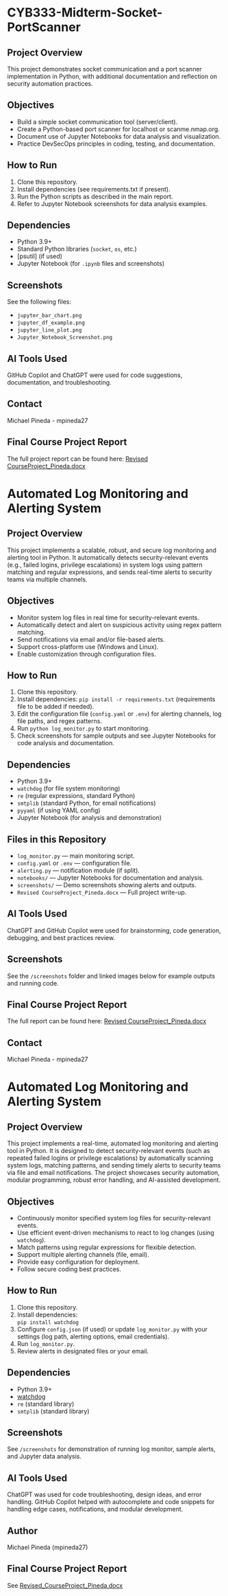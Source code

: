 # CYB333-Midterm-Socket-PortScanner

## Project Overview
This project demonstrates socket communication and a port scanner implementation in Python, with additional documentation and reflection on security automation practices.

## Objectives
- Build a simple socket communication tool (server/client).
- Create a Python-based port scanner for localhost or scanme.nmap.org.
- Document use of Jupyter Notebooks for data analysis and visualization.
- Practice DevSecOps principles in coding, testing, and documentation.

## How to Run
1. Clone this repository.
2. Install dependencies (see requirements.txt if present).
3. Run the Python scripts as described in the main report.
4. Refer to Jupyter Notebook screenshots for data analysis examples.

## Dependencies
- Python 3.9+
- Standard Python libraries (`socket`, `os`, etc.)
- [psutil] (if used)
- Jupyter Notebook (for `.ipynb` files and screenshots)

## Screenshots
See the following files:
- `jupyter_bar_chart.png`
- `jupyter_df_example.png`
- `jupyter_line_plot.png`
- `Jupyter_Notebook_Screenshot.png`

## AI Tools Used
GitHub Copilot and ChatGPT were used for code suggestions, documentation, and troubleshooting.

## Contact
Michael Pineda - mpineda27

## Final Course Project Report

The full project report can be found here: [Revised CourseProject_Pineda.docx](./Revised%20CourseProject_Pineda.docx)

# Automated Log Monitoring and Alerting System

## Project Overview
This project implements a scalable, robust, and secure log monitoring and alerting tool in Python. It automatically detects security-relevant events (e.g., failed logins, privilege escalations) in system logs using pattern matching and regular expressions, and sends real-time alerts to security teams via multiple channels.

## Objectives
- Monitor system log files in real time for security-relevant events.
- Automatically detect and alert on suspicious activity using regex pattern matching.
- Send notifications via email and/or file-based alerts.
- Support cross-platform use (Windows and Linux).
- Enable customization through configuration files.

## How to Run
1. Clone this repository.
2. Install dependencies: `pip install -r requirements.txt` (requirements file to be added if needed).
3. Edit the configuration file (`config.yaml` or `.env`) for alerting channels, log file paths, and regex patterns.
4. Run `python log_monitor.py` to start monitoring.
5. Check screenshots for sample outputs and see Jupyter Notebooks for code analysis and documentation.

## Dependencies
- Python 3.9+
- `watchdog` (for file system monitoring)
- `re` (regular expressions, standard Python)
- `smtplib` (standard Python, for email notifications)
- `pyyaml` (if using YAML config)
- Jupyter Notebook (for analysis and demonstration)

## Files in this Repository
- `log_monitor.py` — main monitoring script.
- `config.yaml` or `.env` — configuration file.
- `alerting.py` — notification module (if split).
- `notebooks/` — Jupyter Notebooks for documentation and analysis.
- `screenshots/` — Demo screenshots showing alerts and outputs.
- `Revised CourseProject_Pineda.docx` — Full project write-up.

## AI Tools Used
ChatGPT and GitHub Copilot were used for brainstorming, code generation, debugging, and best practices review.

## Screenshots
See the `/screenshots` folder and linked images below for example outputs and running code.

## Final Course Project Report
The full report can be found here: [Revised CourseProject_Pineda.docx](./Revised%20CourseProject_Pineda.docx)

## Contact
Michael Pineda - mpineda27

# Automated Log Monitoring and Alerting System

## Project Overview
This project implements a real-time, automated log monitoring and alerting tool in Python. It is designed to detect security-relevant events (such as repeated failed logins or privilege escalations) by automatically scanning system logs, matching patterns, and sending timely alerts to security teams via file and email notifications. The project showcases security automation, modular programming, robust error handling, and AI-assisted development.

## Objectives
- Continuously monitor specified system log files for security-relevant events.
- Use efficient event-driven mechanisms to react to log changes (using `watchdog`).
- Match patterns using regular expressions for flexible detection.
- Support multiple alerting channels (file, email).
- Provide easy configuration for deployment.
- Follow secure coding best practices.

## How to Run
1. Clone this repository.
2. Install dependencies:  
   `pip install watchdog`
3. Configure `config.json` (if used) or update `log_monitor.py` with your settings (log path, alerting options, email credentials).
4. Run `log_monitor.py`.
5. Review alerts in designated files or your email.

## Dependencies
- Python 3.9+
- [watchdog](https://pypi.org/project/watchdog/)
- `re` (standard library)
- `smtplib` (standard library)

## Screenshots
See `/screenshots` for demonstration of running log monitor, sample alerts, and Jupyter data analysis.

## AI Tools Used
ChatGPT was used for code troubleshooting, design ideas, and error handling. GitHub Copilot helped with autocomplete and code snippets for handling edge cases, notifications, and modular development.

## Author
Michael Pineda (mpineda27)

## Final Course Project Report
See [Revised_CourseProject_Pineda.docx](Revised_CourseProject_Pineda.docx)

